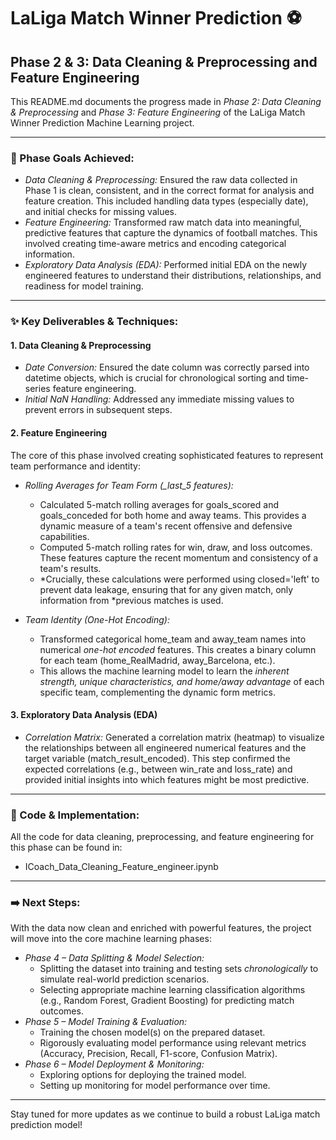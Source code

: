 # LaLiga Match Winner Prediction ⚽

## Phase 2 & 3: Data Cleaning & Preprocessing and Feature Engineering

This README.md documents the progress made in *Phase 2: Data Cleaning & Preprocessing* and *Phase 3: Feature Engineering* of the LaLiga Match Winner Prediction Machine Learning project.

---

### 🎯 Phase Goals Achieved:

*   *Data Cleaning & Preprocessing:* Ensured the raw data collected in Phase 1 is clean, consistent, and in the correct format for analysis and feature creation. This included handling data types (especially date), and initial checks for missing values.
*   *Feature Engineering:* Transformed raw match data into meaningful, predictive features that capture the dynamics of football matches. This involved creating time-aware metrics and encoding categorical information.
*   *Exploratory Data Analysis (EDA):* Performed initial EDA on the newly engineered features to understand their distributions, relationships, and readiness for model training.

---

### ✨ Key Deliverables & Techniques:

#### 1. Data Cleaning & Preprocessing

*   *Date Conversion:* Ensured the date column was correctly parsed into datetime objects, which is crucial for chronological sorting and time-series feature engineering.
*   *Initial NaN Handling:* Addressed any immediate missing values to prevent errors in subsequent steps.

#### 2. Feature Engineering

The core of this phase involved creating sophisticated features to represent team performance and identity:

*   *Rolling Averages for Team Form (_last_5 features):*
    *   Calculated 5-match rolling averages for goals_scored and goals_conceded for both home and away teams. This provides a dynamic measure of a team's recent offensive and defensive capabilities.
    *   Computed 5-match rolling rates for win, draw, and loss outcomes. These features capture the recent momentum and consistency of a team's results.
    *   *Crucially, these calculations were performed using closed='left' to prevent data leakage, ensuring that for any given match, only information from *previous matches is used.

*   *Team Identity (One-Hot Encoding):*
    *   Transformed categorical home_team and away_team names into numerical *one-hot encoded* features. This creates a binary column for each team (home_RealMadrid, away_Barcelona, etc.).
    *   This allows the machine learning model to learn the *inherent strength, unique characteristics, and home/away advantage* of each specific team, complementing the dynamic form metrics.

#### 3. Exploratory Data Analysis (EDA)

*   *Correlation Matrix:* Generated a correlation matrix (heatmap) to visualize the relationships between all engineered numerical features and the target variable (match_result_encoded). This step confirmed the expected correlations (e.g., between win_rate and loss_rate) and provided initial insights into which features might be most predictive.

---

### 📂 Code & Implementation:

All the code for data cleaning, preprocessing, and feature engineering for this phase can be found in:

*   ICoach_Data_Cleaning_Feature_engineer.ipynb

---

### ➡️ Next Steps:

With the data now clean and enriched with powerful features, the project will move into the core machine learning phases:

*   *Phase 4 – Data Splitting & Model Selection:*
    *   Splitting the dataset into training and testing sets *chronologically* to simulate real-world prediction scenarios.
    *   Selecting appropriate machine learning classification algorithms (e.g., Random Forest, Gradient Boosting) for predicting match outcomes.
*   *Phase 5 – Model Training & Evaluation:*
    *   Training the chosen model(s) on the prepared dataset.
    *   Rigorously evaluating model performance using relevant metrics (Accuracy, Precision, Recall, F1-score, Confusion Matrix).
*   *Phase 6 – Model Deployment & Monitoring:*
    *   Exploring options for deploying the trained model.
    *   Setting up monitoring for model performance over time.

---

Stay tuned for more updates as we continue to build a robust LaLiga match prediction model!
